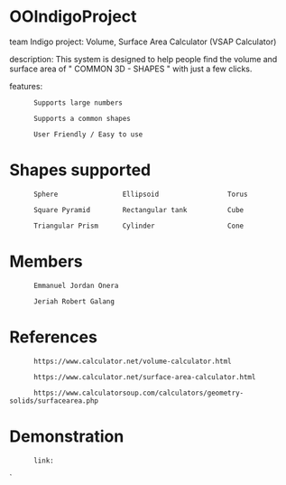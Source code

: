 # OOIndigoProject
team Indigo
project: Volume, Surface Area Calculator
                  (VSAP Calculator)

description: This system is designed to help people find the volume and surface area of " COMMON 3D - SHAPES " with just a few clicks.

features: 

          Supports large numbers

          Supports a common shapes
          
          User Friendly / Easy to use
          
# Shapes supported

          Sphere                Ellipsoid                 Torus
          
          Square Pyramid        Rectangular tank          Cube
          
          Triangular Prism      Cylinder                  Cone    

# Members

          Emmanuel Jordan Onera
  
          Jeriah Robert Galang
          
# References

          https://www.calculator.net/volume-calculator.html
          
          https://www.calculator.net/surface-area-calculator.html
          
          https://www.calculatorsoup.com/calculators/geometry-solids/surfacearea.php
          
# Demonstration
        
          link:
        
        
  `       
  
  
